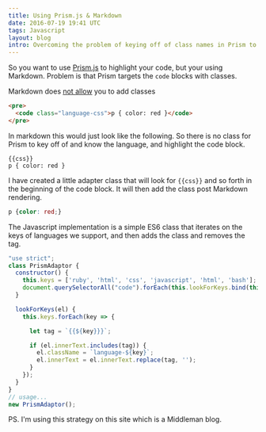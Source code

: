 ```yaml
---
title: Using Prism.js & Markdown
date: 2016-07-19 19:41 UTC
tags: Javascript
layout: blog
intro: Overcoming the problem of keying off of class names in Prism to determine the language to syntax highlight.
---
```


So you want to use [Prism.js](http://prismjs.com) to highlight your code, but your using Markdown. Problem is that Prism targets the ``code`` blocks with classes.

Markdown does [not allow](http://stackoverflow.com/questions/1058933/can-i-define-a-class-name-on-paragraph-using-markdown) you to add classes

```html
<pre>
  <code class="language-css">p { color: red }</code>
</pre>
```

In markdown this would just look like the following. So there is no class for Prism to key off of and know the language, and highlight the code block.

```
{{css}}
p { color: red }
```

I have created a little adapter class that will look for ``{{css}}`` and so forth in the beginning of the code block. It will then add the class post Markdown rendering.

 ```css
p {color: red;}
```

The Javascript implementation is a simple ES6 class that iterates on the keys of languages we support, and then adds the class and removes the tag.

```javascript
"use strict";
class PrismAdaptor {
  constructor() {
    this.keys = ['ruby', 'html', 'css', 'javascript', 'html', 'bash'];
    document.querySelectorAll("code").forEach(this.lookForKeys.bind(this));
  }

  lookForKeys(el) {
    this.keys.forEach(key => {

      let tag = `{{${key}}}`;

      if (el.innerText.includes(tag)) {
        el.className = `language-${key}`;
        el.innerText = el.innerText.replace(tag, '');
      }
    });
  }
}
// usage...
new PrismAdaptor();
```

PS. I'm using this strategy on this site which is a Middleman blog.